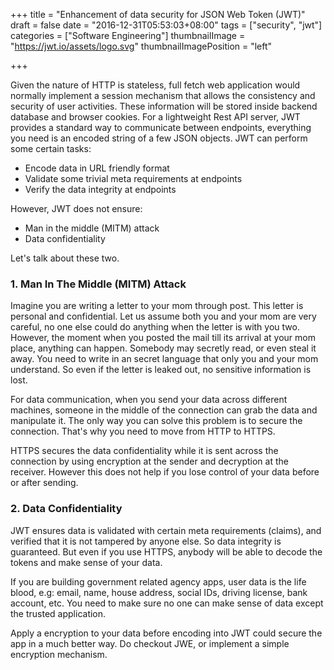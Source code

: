 +++
title = "Enhancement of data security for JSON Web Token (JWT)"
draft = false
date = "2016-12-31T05:53:03+08:00"
tags = ["security", "jwt"]
categories = ["Software Engineering"]
thumbnailImage = "https://jwt.io/assets/logo.svg"
thumbnailImagePosition = "left"

+++

Given the nature of HTTP is stateless, full fetch web application would normally implement a session mechanism that allows the consistency and security of user activities. These information will be stored inside backend database and browser cookies. For a lightweight Rest API server, JWT provides a standard way to communicate between endpoints, everything you need is an encoded string of a few JSON objects. JWT can perform some certain tasks:
 * Encode data in URL friendly format
 * Validate some trivial meta requirements at endpoints
 * Verify the data integrity at endpoints

However, JWT does not ensure:
 * Man in the middle (MITM) attack
 * Data confidentiality

Let's talk about these two.

### 1. Man In The Middle (MITM) Attack

Imagine you are writing a letter to your mom through post. This letter is personal and confidential. Let us assume both you and your mom are very careful, no one else could do anything when the letter is with you two. However, the moment when you posted the mail till its arrival at your mom place, anything can happen. Somebody may secretly read, or even steal it away. You need to write in an secret language that only you and your mom understand. So even if the letter is leaked out, no sensitive information is lost.

For data communication, when you send your data across different machines, someone in the middle of the connection can grab the data and manipulate it. The only way you can solve this problem is to secure the connection. That's why you need to move from HTTP to HTTPS.

HTTPS secures the data confidentiality while it is sent across the connection by using encryption at the sender and decryption at the receiver. However this does not help if you lose control of your data before or after sending.

###  2. Data Confidentiality

JWT ensures data is validated with certain meta requirements (claims), and verified that it is not tampered by anyone else. So data integrity is guaranteed. But even if you use HTTPS, anybody will be able to decode the tokens and make sense of your data.

If you are building government related agency apps, user data is the life blood, e.g: email, name, house address, social IDs, driving license, bank account, etc. You need to make sure no one can make sense of data except the trusted application.

Apply a encryption to your data before encoding into JWT could secure the app in a much better way. Do checkout JWE, or implement a simple encryption mechanism.


